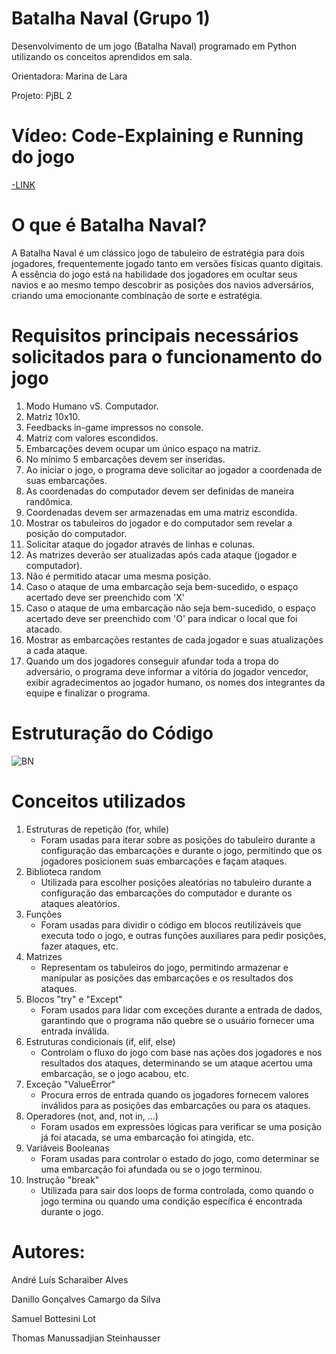 # Batalha Naval (Grupo 1)

Desenvolvimento de um jogo (Batalha Naval) programado em Python utilizando os conceitos aprendidos em sala.

Orientadora: Marina de Lara

Projeto: PjBL 2

# Vídeo: Code-Explaining e Running do jogo

[-LINK](https://www.youtube.com/watch?v=LKVgD06NsxE)

# O que é Batalha Naval?

A Batalha Naval é um clássico jogo de tabuleiro de estratégia para dois jogadores, frequentemente jogado tanto em versões físicas quanto digitais. A essência do jogo está na habilidade dos jogadores em ocultar seus navios e ao mesmo tempo descobrir as posições dos navios adversários, criando uma emocionante combinação de sorte e estratégia.

# Requisitos principais necessários solicitados para o funcionamento do jogo
1. Modo Humano vS. Computador.
2. Matriz 10x10.
3. Feedbacks in-game impressos no console.
4. Matriz com valores escondidos.
5. Embarcações devem ocupar um único espaço na matriz.
6. No mínimo 5 embarcações devem ser inseridas.
7. Ao iniciar o jogo, o programa deve solicitar ao jogador a coordenada de suas embarcações.
8. As coordenadas do computador devem ser definidas de maneira randômica.
9. Coordenadas devem ser armazenadas em uma matriz escondida.
10. Mostrar os tabuleiros do jogador e do computador sem revelar a posição do computador.
11. Solicitar ataque do jogador através de linhas e colunas.
12. As matrizes deverão ser atualizadas após cada ataque (jogador e computador).
13. Não é permitido atacar uma mesma posição.
14. Caso o ataque de uma embarcação seja bem-sucedido, o espaço acertado deve ser preenchido com 'X'
15. Caso o ataque de uma embarcação não seja bem-sucedido, o espaço acertado deve ser preenchido com 'O' para indicar o local que foi atacado.
16. Mostrar as embarcações restantes de cada jogador e suas atualizações a cada ataque.
17. Quando um dos jogadores conseguir afundar toda a tropa do adversário, o programa deve informar a vitória do jogador vencedor, exibir agradecimentos ao jogador humano, os nomes dos integrantes da equipe e finalizar o programa.


# Estruturação do Código
![BN](https://github.com/DraNefario/batalha_naval/assets/164269710/22b08d4b-9fce-4a87-9bb3-f6285ce8f94a)

# Conceitos utilizados
1. Estruturas de repetição (for, while)
   - Foram usadas para iterar sobre as posições do tabuleiro durante a configuração das embarcações e durante o jogo, permitindo que os jogadores posicionem suas embarcações e façam ataques.
2. Biblioteca random
   - Utilizada para escolher posições aleatórias no tabuleiro durante a configuração das embarcações do computador e durante os ataques aleatórios.
3. Funções
   - Foram usadas para dividir o código em blocos reutilizáveis que executa todo o jogo, e outras funções auxiliares para pedir posições, fazer ataques, etc.
4. Matrizes
   - Representam os tabuleiros do jogo, permitindo armazenar e manipular as posições das embarcações e os resultados dos ataques.
5. Blocos "try" e "Except"
   - Foram usados para lidar com exceções durante a entrada de dados, garantindo que o programa não quebre se o usuário fornecer uma entrada inválida.
6. Estruturas condicionais (if, elif, else)
    - Controlam o fluxo do jogo com base nas ações dos jogadores e nos resultados dos ataques, determinando se um ataque acertou uma embarcação, se o jogo acabou, etc.
7. Exceção "ValueError"
    - Procura erros de entrada quando os jogadores fornecem valores inválidos para as posições das embarcações ou para os ataques.
8. Operadores (not, and, not in, ...)
    - Foram usados em expressões lógicas para verificar se uma posição já foi atacada, se uma embarcação foi atingida, etc.
9. Variáveis Booleanas
    - Foram usadas para controlar o estado do jogo, como determinar se uma embarcação foi afundada ou se o jogo terminou.
10. Instrução "break"
    - Utilizada para sair dos loops de forma controlada, como quando o jogo termina ou quando uma condição específica é encontrada durante o jogo.

# Autores:
André Luís Scharaiber Alves

Danillo Gonçalves Camargo da Silva

Samuel Bottesini Lot

Thomas Manussadjian Steinhausser
